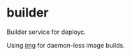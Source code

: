 # builder
Builder service for deployc.

Using [img](https://github.com/genuinetools/img) for daemon-less image builds.
